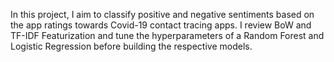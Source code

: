 In this project, I aim to classify positive and negative sentiments based on the app ratings towards Covid-19 contact tracing apps. I review BoW and TF-IDF Featurization and tune the hyperparameters of a Random Forest and Logistic Regression before building the respective models. 
